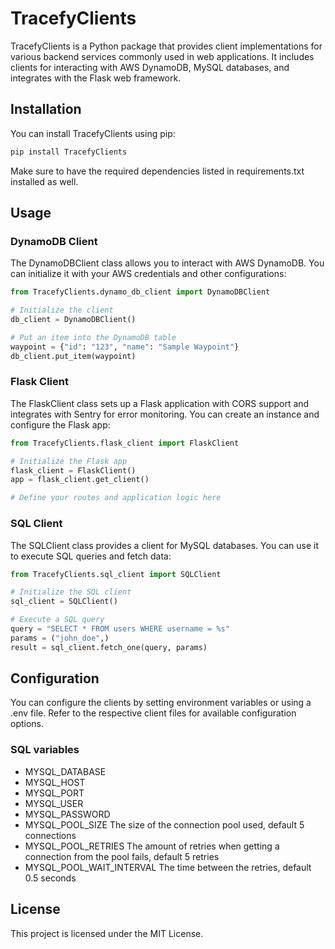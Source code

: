 # TracefyClients

TracefyClients is a Python package that provides client implementations for various backend services commonly used in
web applications. It includes clients for interacting with AWS DynamoDB, MySQL databases, and integrates with the Flask
web framework.

## Installation

You can install TracefyClients using pip:

```bash
pip install TracefyClients
``` 

Make sure to have the required dependencies listed in requirements.txt installed as well.

## Usage

### DynamoDB Client

The DynamoDBClient class allows you to interact with AWS DynamoDB. You can initialize it with your AWS credentials and
other configurations:

```python
from TracefyClients.dynamo_db_client import DynamoDBClient

# Initialize the client
db_client = DynamoDBClient()

# Put an item into the DynamoDB table
waypoint = {"id": "123", "name": "Sample Waypoint"}
db_client.put_item(waypoint)
```

### Flask Client

The FlaskClient class sets up a Flask application with CORS support and integrates with Sentry for error monitoring. You
can create an instance and configure the Flask app:

```python
from TracefyClients.flask_client import FlaskClient

# Initialize the Flask app
flask_client = FlaskClient()
app = flask_client.get_client()

# Define your routes and application logic here
```

### SQL Client

The SQLClient class provides a client for MySQL databases. You can use it to execute SQL queries and fetch data:

```python
from TracefyClients.sql_client import SQLClient

# Initialize the SQL client
sql_client = SQLClient()

# Execute a SQL query
query = "SELECT * FROM users WHERE username = %s"
params = ("john_doe",)
result = sql_client.fetch_one(query, params)
```

## Configuration

You can configure the clients by setting environment variables or using a .env file. Refer to the respective client
files for available configuration options.

### SQL variables
* MYSQL_DATABASE
* MYSQL_HOST
* MYSQL_PORT
* MYSQL_USER
* MYSQL_PASSWORD
* MYSQL_POOL_SIZE           The size of the connection pool used, default 5 connections
* MYSQL_POOL_RETRIES        The amount of retries when getting a connection from the pool fails, default 5 retries
* MYSQL_POOL_WAIT_INTERVAL  The time between the retries, default 0.5 seconds

## License

This project is licensed under the MIT License.
